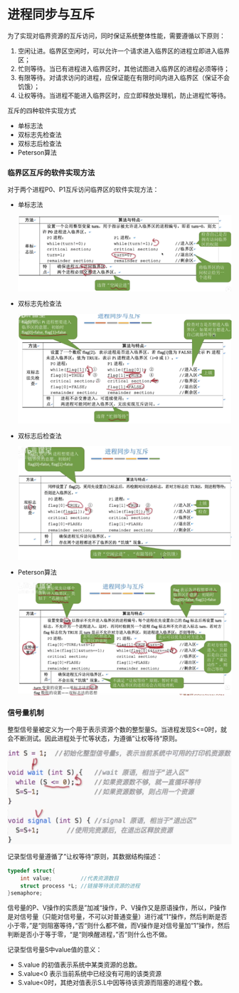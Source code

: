 # 进程同步与互斥

为了实现对临界资源的互斥访问，同时保证系统整体性能，需要遵循以下原则：

1. 空闲让进。临界区空闲时，可以允许一个请求进入临界区的进程立即进入临界区；
2. 忙则等待。当已有进程进入临界区时，其他试图进入临界区的进程必须等待；
3. 有限等待。对请求访问的进程，应保证能在有限时间内进入临界区（保证不会饥饿）；
4. 让权等待。当进程不能进入临界区时，应立即释放处理机，防止进程忙等待。

互斥的四种软件实现方式

- 单标志法
- 双标志先检查法
- 双标志后检查法
- Peterson算法

### 临界区互斥的软件实现方法

对于两个进程P0、P1互斥访问临界区的软件实现方法：

- 单标志法

  ![](1.png)

- 双标志先检查法

  ![](2.png)

- 双标志后检查法

  ![](3.png)

- Peterson算法

  ![](4.png)

### 信号量机制

整型信号量被定义为一个用于表示资源个数的整型量S。当进程发现S<=0时，就会不断测试。因此进程处于忙等状态，为遵循”让权等待“原则。

![](5.png)

记录型信号量遵循了”让权等待“原则，其数据结构描述：

```c++
typedef struct{
	int value;         //代表资源数目
	struct process *L; //链接等待该资源的进程
}semaphore;
```

信号量的P、V操作的实质是”加减“操作，P、V操作又是原语操作，所以，P操作是对信号量（只能对信号量，不可以对普通变量）进行减”1“操作，然后判断是否小于零，”是“则阻塞等待，”否“则什么都不做，而V操作是对信号量加“1”操作，然后判断是否小于等于零，“是“则唤醒进程，”否“则什么也不做。

记录型信号量S中value值的意义：

- S.value 的初值表示系统中某类资源的总数。
- S.value<0 表示当前系统中已经没有可用的该类资源
- S.value<0时，其绝对值表示S.L中因等待该资源而阻塞的进程个数。



